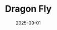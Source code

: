 ---
title: "Dragon Fly"
src: "/photos/dragonfly1.webp"
alt: "Libélula ibérica en temporada estival."
w: 2560
h: 1440
date: 2025-09-01
category: macro
tags: [libélula]
featured: true
---